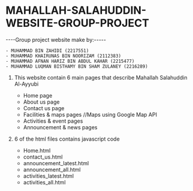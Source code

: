 # MAHALLAH-SALAHUDDIN-WEBSITE-GROUP-PROJECT

----Group project website make by:-----

    - MUHAMMAD BIN ZAHIDI (2217551)
    - MUHAMMAD KHAIRUNAS BIN NOORIZAM (2112383)
    - MUHAMMAD AFNAN HARIZ BIN ABDUL KAHAR (2215477)
    - MUHAMMAD LUQMAN BISTHAMY BIN SHAM ZULANEY (2216289)

1) This website contain 6 main pages that describe Mahallah Salahuddin Al-Ayyubi
    - Home page
    - About us page
    - Contact us page
    - Facilities & maps pages //Maps using Google Map API
    - Activities & event pages
    - Announcement & news pages

2) 6 of the html files contains javascript code
    - Home.html
    - contact_us.html
    - announcement_latest.html
    - announcement_all.html
    - activities_latest.html
    - activities_all.html
  


  
